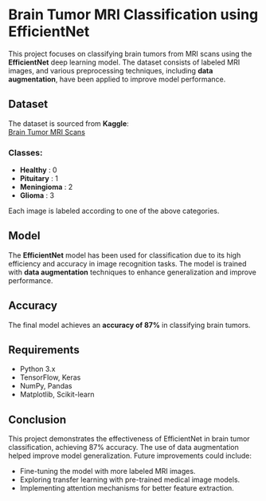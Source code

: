 # Brain Tumor MRI Classification using EfficientNet

This project focuses on classifying brain tumors from MRI scans using the **EfficientNet** deep learning model. The dataset consists of labeled MRI images, and various preprocessing techniques, including **data augmentation**, have been applied to improve model performance.

## Dataset
The dataset is sourced from **Kaggle**:  
[Brain Tumor MRI Scans](https://www.kaggle.com/datasets/rm1000/brain-tumor-mri-scans)  

### Classes:
- **Healthy** : 0  
- **Pituitary** : 1  
- **Meningioma** : 2  
- **Glioma** : 3  

Each image is labeled according to one of the above categories.

## Model
The **EfficientNet** model has been used for classification due to its high efficiency and accuracy in image recognition tasks. The model is trained with **data augmentation** techniques to enhance generalization and improve performance.

## Accuracy
The final model achieves an **accuracy of 87%** in classifying brain tumors.

## Requirements
- Python 3.x  
- TensorFlow, Keras  
- NumPy, Pandas  
- Matplotlib, Scikit-learn  

## Conclusion
This project demonstrates the effectiveness of EfficientNet in brain tumor classification, achieving 87% accuracy. The use of data augmentation helped improve model generalization. Future improvements could include:

- Fine-tuning the model with more labeled MRI images.
- Exploring transfer learning with pre-trained medical image models.
- Implementing attention mechanisms for better feature extraction.
